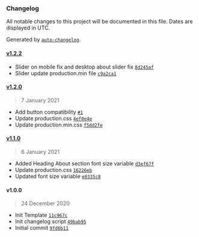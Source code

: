 ### Changelog

All notable changes to this project will be documented in this file. Dates are displayed in UTC.

Generated by [`auto-changelog`](https://github.com/CookPete/auto-changelog).

#### [v1.2.2](https://github.com/ryanshirley-flipdish/Elixir-Template-Los-Pollos-Hermanos/compare/v1.2.0...v1.2.2)

- Slider on mobile fix and desktop about slider fix [`8d245af`](https://github.com/ryanshirley-flipdish/Elixir-Template-Los-Pollos-Hermanos/commit/8d245af502b55746c66a01a9d6e91a1d92dce780)
- Slider update production.min file [`c9a2ca1`](https://github.com/ryanshirley-flipdish/Elixir-Template-Los-Pollos-Hermanos/commit/c9a2ca1ec95c803dd0632515c511b3b9955f4c36)

#### [v1.2.0](https://github.com/ryanshirley-flipdish/Elixir-Template-Los-Pollos-Hermanos/compare/v1.1.0...v1.2.0)

> 7 January 2021

- Add button compatibility [`#1`](https://github.com/ryanshirley-flipdish/Elixir-Template-Los-Pollos-Hermanos/pull/1)
- Update production.css [`4ef0e4e`](https://github.com/ryanshirley-flipdish/Elixir-Template-Los-Pollos-Hermanos/commit/4ef0e4ee205bc934c4c9cd476f3a8bfa735bc3d1)
- Update production.min.css [`f5dd2fe`](https://github.com/ryanshirley-flipdish/Elixir-Template-Los-Pollos-Hermanos/commit/f5dd2fe4411ddeda98d6690213a2ba1a2d3da5d9)

#### [v1.1.0](https://github.com/ryanshirley-flipdish/Elixir-Template-Los-Pollos-Hermanos/compare/v1.0.0...v1.1.0)

> 6 January 2021

- Added Heading About section font size variable [`d3ef67f`](https://github.com/ryanshirley-flipdish/Elixir-Template-Los-Pollos-Hermanos/commit/d3ef67f83a96b8ea3e61450a67cc984430e3160d)
- Update production.css [`16226eb`](https://github.com/ryanshirley-flipdish/Elixir-Template-Los-Pollos-Hermanos/commit/16226eb846b138752e7111df7559ab49e1f0ab5e)
- Updated font size variable [`e0335c8`](https://github.com/ryanshirley-flipdish/Elixir-Template-Los-Pollos-Hermanos/commit/e0335c83552dd70c06e9790171843448cff71bf0)

#### v1.0.0

> 24 December 2020

- Init Template [`11c967c`](https://github.com/ryanshirley-flipdish/Elixir-Template-Los-Pollos-Hermanos/commit/11c967c416a19a2d7573457e6b58fdbe11282a72)
- Init changelog script [`49bab95`](https://github.com/ryanshirley-flipdish/Elixir-Template-Los-Pollos-Hermanos/commit/49bab956032b56fda9077fda175b9ec2e99946ff)
- Initial commit [`9fd6b11`](https://github.com/ryanshirley-flipdish/Elixir-Template-Los-Pollos-Hermanos/commit/9fd6b11c034bc98075b0b48457d33804d2866b2e)
